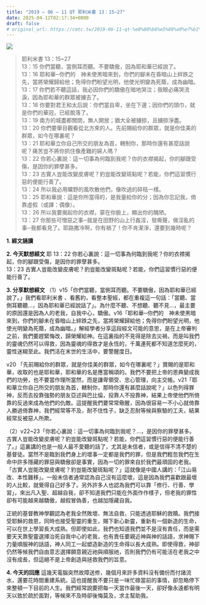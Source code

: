 ```yaml
---
title: "2019 – 06 – 11 QT 耶利米書 13：15~27"
date: 2025-04-12T02:17:34+0800
draft: false
# original_url: https://cmtc.tw/2019-06-11-qt-%e8%80%b6%e5%88%a9%e7%b1%b3%e6%9b%b8-13%ef%bc%9a1527
---
```


![](/images/qt.jpg)
> 耶利米書 13：15\~27  
> 13：15 你們當聽，當側耳而聽。不要驕傲，因為耶和華已經說了。  
> 13：16 耶和華─你們的　神未使黑暗來到，你們的腳未在昏暗山上絆跌之先，當將榮耀歸給他；免得你們盼望光明，他使光明變為死蔭，成為幽暗。  
> 13：17 你們若不聽這話，我必因你們的驕傲在暗地哭泣；我眼必痛哭流淚，因為耶和華的群眾被擄去了。  
> 13：18 你要對君王和太后說：你們當自卑，坐在下邊；因你們的頭巾，就是你們的華冠，已經脫落了。  
> 13：19 南方的城盡都關閉，無人開放；猶大全被擄掠，且擄掠淨盡。  
> 13：20 你們要舉目觀看從北方來的人。先前賜給你的群眾，就是你佳美的群眾，如今在哪裏呢？  
> 13：21 耶和華立你自己所交的朋友為首，轄制你，那時你還有甚麼話說呢？痛苦豈不將你抓住像產難的婦人嗎？  
> 13：22 你若心裏說：這一切事為何臨到我呢？你的衣襟揭起，你的腳跟受傷，是因你的罪孽甚多。  
> 13：23 古實人豈能改變皮膚呢？豹豈能改變斑點呢？若能，你們這習慣行惡的便能行善了。  
> 13：24 所以我必用曠野的風吹散他們，像吹過的碎秸一樣。  
> 13：25 耶和華說：這是你所當得的，是我量給你的分；因為你忘記我，倚靠虛假（或譯：偶像）。  
> 13：26 所以我要揭起你的衣襟，蒙在你臉上，顯出你的醜陋。  
> 13：27 你那些可憎惡之事─就是在田野的山上行姦淫，發嘶聲，做淫亂的事─我都看見了。耶路撒冷啊，你有禍了！你不肯潔淨，還要到幾時呢？

**1. 經文誦讀**

**2.  今天默想經文**
耶 13：22 你若心裏說：這一切事為何臨到我呢？你的衣襟揭起，你的腳跟受傷，是因你的罪孽甚多。  
13：23 古實人豈能改變皮膚呢？豹豈能改變斑點呢？若能，你們這習慣行惡的便能行善了。

**3. 分享默想經文**
（1）v15「你們當聽，當側耳而聽。不要驕傲，因為耶和華已經說了。」我們看耶利米書 、看舊約，看整本聖經，都在重複這一句話：「當聽、當側耳聽聽…，因為耶和華已經說話了」。為什麼不聽、不想聽、聽不見…，最主要的原因還是因為人的老我，自我中心，驕傲。v16「耶和華─你們的　神未使黑暗來到，你們的腳未在昏暗山上絆跌之先，當將榮耀歸給他；免得你們盼望光明，他使光明變為死蔭，成為幽暗。」解經學者分享這段經文可能的意思，是在上帝審判之前，我們要趕緊悔改，歸榮耀給神。在這裏指的不見得是除去災禍，而是叫我們的靈魂仍然可以得救，因為靈魂的得救才是永恆的，千萬連死都不知道怎麼死的，靈性迷糊至此。我們活在末世的生活中，要警醒度日。

v20 「先前賜給你的群眾，就是你佳美的群眾，如今在哪裏呢？」賞賜的是耶和華，收取的也是耶和華，耶和華的名是應當稱頌的。我們不要把上帝的恩典變成我們的功勞，也不要當作理所當然，而是謙卑領受、忠心管理，向主交帳。v21「耶和華立你自己所交的朋友為首，轄制你，那時你還有甚麼話說呢？」以色列得罪神，反而去投靠強勢的朋友亞述與巴比倫，投靠人不投靠神，結果上帝使他們所倚靠的反過來成為他們的仇敵。這提醒我們要常常儆醒，因為很容易一不小心就倚靠人勝過倚靠神，我們經常等不及，耐不住性子，缺乏忍耐等候與察驗的工夫，結果經常反被惡人所欺。

（2）v22\~23「你若心裏說：這一切事為何臨到我呢？…，是因你的罪孽甚多。古實人豈能改變皮膚呢？豹豈能改變斑點呢？若能，你們這習慣行惡的便能行善了。」這裏講的也是一般人最不愛聽的話了，尤其是未信者，或是信得不清不楚的基督徒。當然不是臨到我們身上的壞事一定都是我們的罪，但是我們輕忽我們在生命中許多隱藏的罪惡與驕傲卻是事實，因為一切的罪來自於我們最頑固的老我。「古實人豈能改變皮膚呢？豹豈能改變斑點呢？」這就像是中國人講的：「江山易改、本性難移」。一般未信者通常認為自己沒有這麼壞，這是因為我們喜歡跟最壞的人比較，就覺得自己好多了。另外許多人也認為我們可以靠「修行、行善、學習」，來出凡入聖、超越自我，卻不知道我們只能在外面作作樣子，但老我的罪性卻有可能越來越驕傲，越假冒偽善，也越加隱藏自我。

正統的基督教神學觀認為老我全然敗壞、無法自救，只能透過耶穌的救贖。我們接受耶穌的救恩，同時也接受聖靈的重生，賜下新心新靈，重新有一個新造的生命，可以在世上學習長大成熟。但即使如此，我們也知道我們並不是沒有責任，而是需要天天靠聖靈選擇治死自我中心的老我，也有責任要親近神與神的話語，求神賜下力量順服神的話語，神人同工一起塑造新造的生命得以長大成熟。即使得救，神卻仍然等候我們自由意志選擇願意親近祂與順服祂，否則我們仍有可能活在老我之中沒有成長，但這絕不是上帝創造與拯救我們的旨意。

**4. 今天的回應**
這幾天電腦突然故障送修，幾個月來許多資料沒有備份而付諸流水，還要花時間重建系統。這也提醒我不要只是一味忙碌當前的事情，卻忽略停下來整頓一下目前的人生。我們經常說要把每一天當作最後一天，卻好像永遠都有明天以致於疏於面對，等候來不及時卻後悔莫及，求主幫助我。
